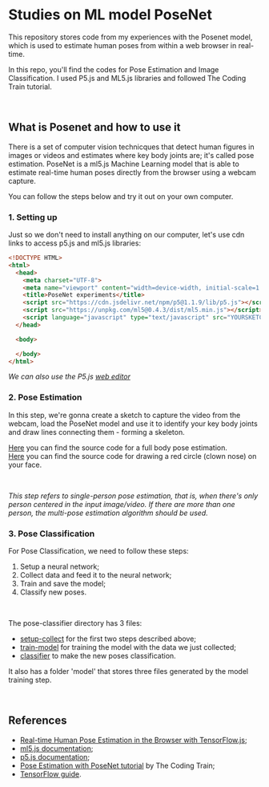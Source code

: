 # Studies on ML model PoseNet

This repository stores code from my experiences with the Posenet model, which is used to estimate human poses from within a web browser in real-time. 

 In this repo, you'll find the codes for Pose Estimation and Image Classification. I used P5.js and ML5.js libraries and followed The Coding Train tutorial.

<br>

## What is Posenet and how to use it

There is a set of computer vision technicques that detect human figures in images or videos and estimates where key body joints are; it's called pose estimation. PoseNet is a ml5.js Machine Learning model that is able to estimate real-time human poses directly from the browser using a webcam capture.

You can follow the steps below and try it out on your own computer.

### 1. Setting up
Just so we don't need to install anything on our computer, let's use cdn links to access p5.js and ml5.js libraries:

``` html
<!DOCTYPE HTML>
<html>
  <head>
    <meta charset="UTF-8">
    <meta name="viewport" content="width=device-width, initial-scale=1.0">
    <title>PoseNet experiments</title>
    <script src="https://cdn.jsdelivr.net/npm/p5@1.1.9/lib/p5.js"></script>
    <script src="https://unpkg.com/ml5@0.4.3/dist/ml5.min.js"></script>
    <script language="javascript" type="text/javascript" src="YOURSKETCH.js"></script>
  </head>

  <body>

  </body>
</html>
```

*We can also use the P5.js [web editor](https://editor.p5js.org/)*

### 2. Pose Estimation

In this step, we're gonna create a sketch to capture the video from the webcam, load the PoseNet model and use it to identify your key body joints and draw lines connecting them - forming a skeleton.

[Here](https://github.com/brendacq/posenet-studies/blob/master/pose-estimation/skeleton.js) you can find the source code for a full body pose estimation. <br>
[Here](https://github.com/brendacq/posenet-studies/blob/master/pose-estimation/clown-nose.js) you can find the source code for drawing a red circle (clown nose) on your face.

<br>

*This step refers to single-person pose estimation, that is, when there's only person centered in the input image/video. If there are more than one person, the multi-pose estimation algorithm should be used.*

### 3. Pose Classification

For Pose Classification, we need to follow these steps:

1. Setup a neural network;
2. Collect data and feed it to the neural network;
3. Train and save the model;
4. Classify new poses.

<br>

The pose-classifier directory has 3 files:

* [setup-collect](https://github.com/brendacq/posenet-studies/blob/master/pose-classification/setup-collect.js) for the first two steps described above;
* [train-model](https://github.com/brendacq/posenet-studies/blob/master/pose-classification/train-model.js) for training the model with the data we just collected;
* [classifier](https://github.com/brendacq/posenet-studies/blob/master/pose-classification/classifier.js) to make the new poses classification.
  
It also has a folder 'model' that stores three files generated by the model training step.

<br>

## References
* [Real-time Human Pose Estimation in the Browser with TensorFlow.js](https://medium.com/tensorflow/real-time-human-pose-estimation-in-the-browser-with-tensorflow-js-7dd0bc881cd5);
* [ml5.js documentation](https://learn.ml5js.org/docs/#/);
* [p5.js documentation](https://p5js.org/get-started/);
* [Pose Estimation with PoseNet tutorial](https://thecodingtrain.com/learning/ml5/7.1-posenet.html) by The Coding Train;
* [TensorFlow guide](https://www.tensorflow.org/lite/models/pose_estimation/overview).
